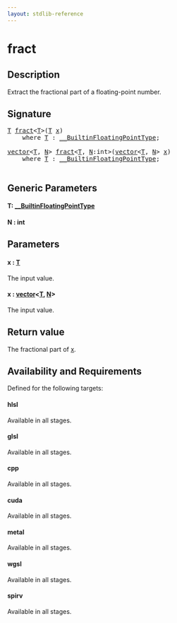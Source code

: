 ```yaml
---
layout: stdlib-reference
---
```


# fract

## Description

Extract the fractional part of a floating-point number.



## Signature 

<pre>
<a href="fract.html#typeparam-T" class="code_type">T</a> <a href="fract.html">fract</a>&lt;<a href="fract.html#typeparam-T" class="code_type">T</a>&gt;(<a href="fract.html#typeparam-T" class="code_type">T</a> <a href="fract.html#decl-x" class="code_param">x</a>)
    <span class='code_keyword'>where</span> <a href="fract.html#typeparam-T" class="code_type">T</a> : <a href="index.html" class="code_type">__BuiltinFloatingPointType</a>;

<a href="index.html" class="code_type">vector</a>&lt;<a href="fract.html#typeparam-T" class="code_type">T</a>, <a href="fract.html#decl-N" class="code_var">N</a>&gt; <a href="fract.html">fract</a>&lt;<a href="fract.html#typeparam-T" class="code_type">T</a>, <a href="fract.html#decl-N" class="code_var">N</a>:<span class="code_keyword">int</span>&gt;(<a href="index.html" class="code_type">vector</a>&lt;<a href="fract.html#typeparam-T" class="code_type">T</a>, <a href="fract.html#decl-N" class="code_var">N</a>&gt; <a href="fract.html#decl-x" class="code_param">x</a>)
    <span class='code_keyword'>where</span> <a href="fract.html#typeparam-T" class="code_type">T</a> : <a href="index.html" class="code_type">__BuiltinFloatingPointType</a>;

</pre>

## Generic Parameters

####  <a id="typeparam-T"></a>T: [\_\_BuiltinFloatingPointType](../interfaces/0_builtinfloatingpointtype-029hm/index)
####  <a id="decl-N"></a>N  : int

## Parameters

####  <a id="decl-x"></a>x  : [T](fract#typeparam-T)
The input value.

####  <a id="decl-x"></a>x  : [vector](../types/vector/index)\<[T](../types/vector/index#typeparam-T), [N](../types/vector/index#decl-N)\>
The input value.


## Return value
The fractional part of <span class='code'><a href="fract.html#decl-x" class="code_param">x</a></span>.


## Availability and Requirements

Defined for the following targets:

#### hlsl
Available in all stages.

#### glsl
Available in all stages.

#### cpp
Available in all stages.

#### cuda
Available in all stages.

#### metal
Available in all stages.

#### wgsl
Available in all stages.

#### spirv
Available in all stages.



